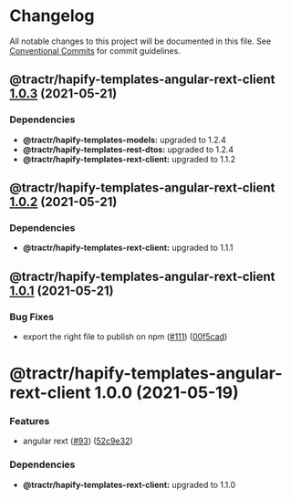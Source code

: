 # Changelog

All notable changes to this project will be documented in this file. See
[Conventional Commits](https://conventionalcommits.org) for commit guidelines.

## @tractr/hapify-templates-angular-rext-client [1.0.3](https://github.com/tractr/stack/compare/@tractr/hapify-templates-angular-rext-client@1.0.2...@tractr/hapify-templates-angular-rext-client@1.0.3) (2021-05-21)





### Dependencies

* **@tractr/hapify-templates-models:** upgraded to 1.2.4
* **@tractr/hapify-templates-rest-dtos:** upgraded to 1.2.4
* **@tractr/hapify-templates-rext-client:** upgraded to 1.1.2

## @tractr/hapify-templates-angular-rext-client [1.0.2](https://github.com/tractr/stack/compare/@tractr/hapify-templates-angular-rext-client@1.0.1...@tractr/hapify-templates-angular-rext-client@1.0.2) (2021-05-21)





### Dependencies

* **@tractr/hapify-templates-rext-client:** upgraded to 1.1.1

## @tractr/hapify-templates-angular-rext-client [1.0.1](https://github.com/tractr/stack/compare/@tractr/hapify-templates-angular-rext-client@1.0.0...@tractr/hapify-templates-angular-rext-client@1.0.1) (2021-05-21)


### Bug Fixes

* export the right file to publish on npm ([#111](https://github.com/tractr/stack/issues/111)) ([00f5cad](https://github.com/tractr/stack/commit/00f5cad1f26f70fc9bbd8c2287e3b6008536ba8b))

# @tractr/hapify-templates-angular-rext-client 1.0.0 (2021-05-19)


### Features

* angular rext ([#93](https://github.com/tractr/stack/issues/93)) ([52c9e32](https://github.com/tractr/stack/commit/52c9e32758f62fb7b2fa2f5c20795bfba2a4ea0f))





### Dependencies

* **@tractr/hapify-templates-rext-client:** upgraded to 1.1.0
